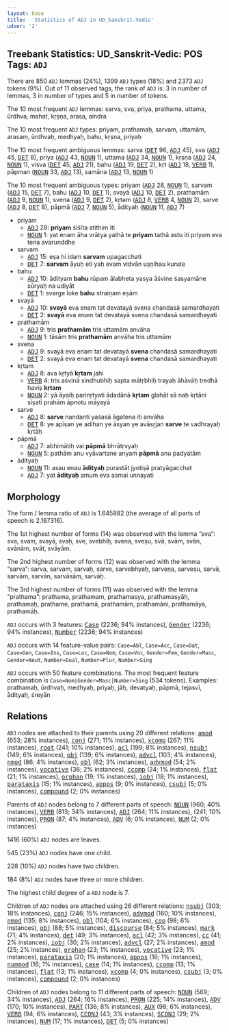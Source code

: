 ```yaml
---
layout: base
title:  'Statistics of ADJ in UD_Sanskrit-Vedic'
udver: '2'
---
```


## Treebank Statistics: UD_Sanskrit-Vedic: POS Tags: `ADJ`

There are 850 `ADJ` lemmas (24%), 1399 `ADJ` types (18%) and 2373 `ADJ` tokens (9%).
Out of 11 observed tags, the rank of `ADJ` is: 3 in number of lemmas, 3 in number of types and 5 in number of tokens.

The 10 most frequent `ADJ` lemmas: sarva, sva, priya, prathama, uttama, ūrdhva, mahat, kṛṣṇa, arasa, aindra

The 10 most frequent `ADJ` types:  priyam, prathamaḥ, sarvam, uttamām, arasam, ūrdhvaḥ, medhyaḥ, bahu, kṛṣṇa, priyaḥ

The 10 most frequent ambiguous lemmas: sarva (<tt><a href="sa_vedic-pos-DET.html">DET</a></tt> 96, <tt><a href="sa_vedic-pos-ADJ.html">ADJ</a></tt> 45), sva (<tt><a href="sa_vedic-pos-ADJ.html">ADJ</a></tt> 45, <tt><a href="sa_vedic-pos-DET.html">DET</a></tt> 8), priya (<tt><a href="sa_vedic-pos-ADJ.html">ADJ</a></tt> 43, <tt><a href="sa_vedic-pos-NOUN.html">NOUN</a></tt> 1), uttama (<tt><a href="sa_vedic-pos-ADJ.html">ADJ</a></tt> 34, <tt><a href="sa_vedic-pos-NOUN.html">NOUN</a></tt> 1), kṛṣṇa (<tt><a href="sa_vedic-pos-ADJ.html">ADJ</a></tt> 24, <tt><a href="sa_vedic-pos-NOUN.html">NOUN</a></tt> 1), viśva (<tt><a href="sa_vedic-pos-DET.html">DET</a></tt> 45, <tt><a href="sa_vedic-pos-ADJ.html">ADJ</a></tt> 21), bahu (<tt><a href="sa_vedic-pos-ADJ.html">ADJ</a></tt> 19, <tt><a href="sa_vedic-pos-DET.html">DET</a></tt> 2), kṛt (<tt><a href="sa_vedic-pos-ADJ.html">ADJ</a></tt> 18, <tt><a href="sa_vedic-pos-VERB.html">VERB</a></tt> 1), pāpman (<tt><a href="sa_vedic-pos-NOUN.html">NOUN</a></tt> 33, <tt><a href="sa_vedic-pos-ADJ.html">ADJ</a></tt> 13), samāna (<tt><a href="sa_vedic-pos-ADJ.html">ADJ</a></tt> 13, <tt><a href="sa_vedic-pos-NOUN.html">NOUN</a></tt> 1)

The 10 most frequent ambiguous types:  priyam (<tt><a href="sa_vedic-pos-ADJ.html">ADJ</a></tt> 28, <tt><a href="sa_vedic-pos-NOUN.html">NOUN</a></tt> 1), sarvam (<tt><a href="sa_vedic-pos-ADJ.html">ADJ</a></tt> 15, <tt><a href="sa_vedic-pos-DET.html">DET</a></tt> 7), bahu (<tt><a href="sa_vedic-pos-ADJ.html">ADJ</a></tt> 10, <tt><a href="sa_vedic-pos-DET.html">DET</a></tt> 1), svayā (<tt><a href="sa_vedic-pos-ADJ.html">ADJ</a></tt> 10, <tt><a href="sa_vedic-pos-DET.html">DET</a></tt> 2), prathamām (<tt><a href="sa_vedic-pos-ADJ.html">ADJ</a></tt> 9, <tt><a href="sa_vedic-pos-NOUN.html">NOUN</a></tt> 1), svena (<tt><a href="sa_vedic-pos-ADJ.html">ADJ</a></tt> 9, <tt><a href="sa_vedic-pos-DET.html">DET</a></tt> 2), kṛtam (<tt><a href="sa_vedic-pos-ADJ.html">ADJ</a></tt> 8, <tt><a href="sa_vedic-pos-VERB.html">VERB</a></tt> 4, <tt><a href="sa_vedic-pos-NOUN.html">NOUN</a></tt> 2), sarve (<tt><a href="sa_vedic-pos-ADJ.html">ADJ</a></tt> 8, <tt><a href="sa_vedic-pos-DET.html">DET</a></tt> 8), pāpmā (<tt><a href="sa_vedic-pos-ADJ.html">ADJ</a></tt> 7, <tt><a href="sa_vedic-pos-NOUN.html">NOUN</a></tt> 5), ādityaḥ (<tt><a href="sa_vedic-pos-NOUN.html">NOUN</a></tt> 11, <tt><a href="sa_vedic-pos-ADJ.html">ADJ</a></tt> 7)


* priyam
  * <tt><a href="sa_vedic-pos-ADJ.html">ADJ</a></tt> 28: <b>priyam</b> śiśīta atithim iti
  * <tt><a href="sa_vedic-pos-NOUN.html">NOUN</a></tt> 1: yat enam āha vrātya yathā te <b>priyam</b> tathā astu iti priyam eva tena avarunddhe
* sarvam
  * <tt><a href="sa_vedic-pos-ADJ.html">ADJ</a></tt> 15: eṣa hi idam <b>sarvam</b> upagacchati
  * <tt><a href="sa_vedic-pos-DET.html">DET</a></tt> 7: <b>sarvam</b> āyuḥ eti yaḥ evam vidvān uṣṇihau kurute
* bahu
  * <tt><a href="sa_vedic-pos-ADJ.html">ADJ</a></tt> 10: ādityam <b>bahu</b> rūpam ālabheta yasya āśvine śasyamāne sūryaḥ na udiyāt
  * <tt><a href="sa_vedic-pos-DET.html">DET</a></tt> 1: svarge loke <b>bahu</b> straiṇam eṣām
* svayā
  * <tt><a href="sa_vedic-pos-ADJ.html">ADJ</a></tt> 10: <b>svayā</b> eva enam tat devatayā svena chandasā samardhayati
  * <tt><a href="sa_vedic-pos-DET.html">DET</a></tt> 2: <b>svayā</b> eva enam tat devatayā svena chandasā samardhayati
* prathamām
  * <tt><a href="sa_vedic-pos-ADJ.html">ADJ</a></tt> 9: tris <b>prathamām</b> tris uttamām anvāha
  * <tt><a href="sa_vedic-pos-NOUN.html">NOUN</a></tt> 1: tāsām tris <b>prathamām</b> anvāha tris uttamām
* svena
  * <tt><a href="sa_vedic-pos-ADJ.html">ADJ</a></tt> 9: svayā eva enam tat devatayā <b>svena</b> chandasā samardhayati
  * <tt><a href="sa_vedic-pos-DET.html">DET</a></tt> 2: svayā eva enam tat devatayā <b>svena</b> chandasā samardhayati
* kṛtam
  * <tt><a href="sa_vedic-pos-ADJ.html">ADJ</a></tt> 8: ava kṛtyā <b>kṛtam</b> jahi
  * <tt><a href="sa_vedic-pos-VERB.html">VERB</a></tt> 4: tris aśvinā sindhubhiḥ sapta mātṛbhiḥ trayaḥ āhāvāḥ tredhā haviṣ <b>kṛtam</b>
  * <tt><a href="sa_vedic-pos-NOUN.html">NOUN</a></tt> 2: yā āyaiḥ parinṛtyati ādadānā <b>kṛtam</b> glahāt sā naḥ kṛtāni sīṣatī prahām āpnotu māyayā
* sarve
  * <tt><a href="sa_vedic-pos-ADJ.html">ADJ</a></tt> 8: <b>sarve</b> nandanti yaśasā āgatena iti anvāha
  * <tt><a href="sa_vedic-pos-DET.html">DET</a></tt> 8: ye apīṣan ye adihan ye āsyan ye avāsṛjan <b>sarve</b> te vadhrayaḥ kṛtāḥ
* pāpmā
  * <tt><a href="sa_vedic-pos-ADJ.html">ADJ</a></tt> 7: abhimātiḥ vai <b>pāpmā</b> bhrātṛvyaḥ
  * <tt><a href="sa_vedic-pos-NOUN.html">NOUN</a></tt> 5: pathām anu vyāvartane anyam <b>pāpmā</b> anu padyatām
* ādityaḥ
  * <tt><a href="sa_vedic-pos-NOUN.html">NOUN</a></tt> 11: asau enau <b>ādityaḥ</b> purastāt jyotiṣā pratyāgacchat
  * <tt><a href="sa_vedic-pos-ADJ.html">ADJ</a></tt> 7: yat <b>ādityaḥ</b> amum eva asmai unnayati

## Morphology

The form / lemma ratio of `ADJ` is 1.645882 (the average of all parts of speech is 2.167316).

The 1st highest number of forms (14) was observed with the lemma “sva”: sva, svam, svayā, svaḥ, sve, svebhiḥ, svena, sveṣu, svā, svām, svān, svānām, svāt, svāyām.

The 2nd highest number of forms (12) was observed with the lemma “sarva”: sarva, sarvam, sarvaḥ, sarve, sarvebhyaḥ, sarveṇa, sarveṣu, sarvā, sarvām, sarvān, sarvāsām, sarvāḥ.

The 3rd highest number of forms (11) was observed with the lemma “prathama”: prathama, prathamam, prathamasya, prathamasyāḥ, prathamaḥ, prathame, prathamā, prathamām, prathamāni, prathamāya, prathamāḥ.

`ADJ` occurs with 3 features: <tt><a href="sa_vedic-feat-Case.html">Case</a></tt> (2236; 94% instances), <tt><a href="sa_vedic-feat-Gender.html">Gender</a></tt> (2236; 94% instances), <tt><a href="sa_vedic-feat-Number.html">Number</a></tt> (2236; 94% instances)

`ADJ` occurs with 14 feature-value pairs: `Case=Abl`, `Case=Acc`, `Case=Dat`, `Case=Gen`, `Case=Ins`, `Case=Loc`, `Case=Nom`, `Case=Voc`, `Gender=Fem`, `Gender=Masc`, `Gender=Neut`, `Number=Dual`, `Number=Plur`, `Number=Sing`

`ADJ` occurs with 50 feature combinations.
The most frequent feature combination is `Case=Nom|Gender=Masc|Number=Sing` (534 tokens).
Examples: prathamaḥ, ūrdhvaḥ, medhyaḥ, priyaḥ, jāḥ, devatyaḥ, pāpmā, tejasvī, ādityaḥ, śreyān


## Relations

`ADJ` nodes are attached to their parents using 20 different relations: <tt><a href="sa_vedic-dep-amod.html">amod</a></tt> (653; 28% instances), <tt><a href="sa_vedic-dep-conj.html">conj</a></tt> (271; 11% instances), <tt><a href="sa_vedic-dep-xcomp.html">xcomp</a></tt> (267; 11% instances), <tt><a href="sa_vedic-dep-root.html">root</a></tt> (241; 10% instances), <tt><a href="sa_vedic-dep-acl.html">acl</a></tt> (199; 8% instances), <tt><a href="sa_vedic-dep-nsubj.html">nsubj</a></tt> (149; 6% instances), <tt><a href="sa_vedic-dep-obj.html">obj</a></tt> (139; 6% instances), <tt><a href="sa_vedic-dep-advcl.html">advcl</a></tt> (103; 4% instances), <tt><a href="sa_vedic-dep-nmod.html">nmod</a></tt> (86; 4% instances), <tt><a href="sa_vedic-dep-obl.html">obl</a></tt> (62; 3% instances), <tt><a href="sa_vedic-dep-advmod.html">advmod</a></tt> (54; 2% instances), <tt><a href="sa_vedic-dep-vocative.html">vocative</a></tt> (36; 2% instances), <tt><a href="sa_vedic-dep-ccomp.html">ccomp</a></tt> (24; 1% instances), <tt><a href="sa_vedic-dep-flat.html">flat</a></tt> (21; 1% instances), <tt><a href="sa_vedic-dep-orphan.html">orphan</a></tt> (19; 1% instances), <tt><a href="sa_vedic-dep-iobj.html">iobj</a></tt> (18; 1% instances), <tt><a href="sa_vedic-dep-parataxis.html">parataxis</a></tt> (15; 1% instances), <tt><a href="sa_vedic-dep-appos.html">appos</a></tt> (9; 0% instances), <tt><a href="sa_vedic-dep-csubj.html">csubj</a></tt> (5; 0% instances), <tt><a href="sa_vedic-dep-compound.html">compound</a></tt> (2; 0% instances)

Parents of `ADJ` nodes belong to 7 different parts of speech: <tt><a href="sa_vedic-pos-NOUN.html">NOUN</a></tt> (960; 40% instances), <tt><a href="sa_vedic-pos-VERB.html">VERB</a></tt> (813; 34% instances), <tt><a href="sa_vedic-pos-ADJ.html">ADJ</a></tt> (264; 11% instances),  (241; 10% instances), <tt><a href="sa_vedic-pos-PRON.html">PRON</a></tt> (87; 4% instances), <tt><a href="sa_vedic-pos-ADV.html">ADV</a></tt> (6; 0% instances), <tt><a href="sa_vedic-pos-NUM.html">NUM</a></tt> (2; 0% instances)

1416 (60%) `ADJ` nodes are leaves.

545 (23%) `ADJ` nodes have one child.

228 (10%) `ADJ` nodes have two children.

184 (8%) `ADJ` nodes have three or more children.

The highest child degree of a `ADJ` node is 7.

Children of `ADJ` nodes are attached using 26 different relations: <tt><a href="sa_vedic-dep-nsubj.html">nsubj</a></tt> (303; 18% instances), <tt><a href="sa_vedic-dep-conj.html">conj</a></tt> (246; 15% instances), <tt><a href="sa_vedic-dep-advmod.html">advmod</a></tt> (160; 10% instances), <tt><a href="sa_vedic-dep-nmod.html">nmod</a></tt> (135; 8% instances), <tt><a href="sa_vedic-dep-obl.html">obl</a></tt> (104; 6% instances), <tt><a href="sa_vedic-dep-cop.html">cop</a></tt> (98; 6% instances), <tt><a href="sa_vedic-dep-obj.html">obj</a></tt> (88; 5% instances), <tt><a href="sa_vedic-dep-discourse.html">discourse</a></tt> (84; 5% instances), <tt><a href="sa_vedic-dep-mark.html">mark</a></tt> (71; 4% instances), <tt><a href="sa_vedic-dep-det.html">det</a></tt> (49; 3% instances), <tt><a href="sa_vedic-dep-acl.html">acl</a></tt> (42; 3% instances), <tt><a href="sa_vedic-dep-cc.html">cc</a></tt> (41; 2% instances), <tt><a href="sa_vedic-dep-iobj.html">iobj</a></tt> (30; 2% instances), <tt><a href="sa_vedic-dep-advcl.html">advcl</a></tt> (27; 2% instances), <tt><a href="sa_vedic-dep-amod.html">amod</a></tt> (25; 2% instances), <tt><a href="sa_vedic-dep-orphan.html">orphan</a></tt> (23; 1% instances), <tt><a href="sa_vedic-dep-vocative.html">vocative</a></tt> (23; 1% instances), <tt><a href="sa_vedic-dep-parataxis.html">parataxis</a></tt> (20; 1% instances), <tt><a href="sa_vedic-dep-appos.html">appos</a></tt> (16; 1% instances), <tt><a href="sa_vedic-dep-nummod.html">nummod</a></tt> (16; 1% instances), <tt><a href="sa_vedic-dep-case.html">case</a></tt> (14; 1% instances), <tt><a href="sa_vedic-dep-ccomp.html">ccomp</a></tt> (13; 1% instances), <tt><a href="sa_vedic-dep-flat.html">flat</a></tt> (13; 1% instances), <tt><a href="sa_vedic-dep-xcomp.html">xcomp</a></tt> (4; 0% instances), <tt><a href="sa_vedic-dep-csubj.html">csubj</a></tt> (3; 0% instances), <tt><a href="sa_vedic-dep-compound.html">compound</a></tt> (2; 0% instances)

Children of `ADJ` nodes belong to 11 different parts of speech: <tt><a href="sa_vedic-pos-NOUN.html">NOUN</a></tt> (569; 34% instances), <tt><a href="sa_vedic-pos-ADJ.html">ADJ</a></tt> (264; 16% instances), <tt><a href="sa_vedic-pos-PRON.html">PRON</a></tt> (225; 14% instances), <tt><a href="sa_vedic-pos-ADV.html">ADV</a></tt> (170; 10% instances), <tt><a href="sa_vedic-pos-PART.html">PART</a></tt> (136; 8% instances), <tt><a href="sa_vedic-pos-AUX.html">AUX</a></tt> (98; 6% instances), <tt><a href="sa_vedic-pos-VERB.html">VERB</a></tt> (94; 6% instances), <tt><a href="sa_vedic-pos-CCONJ.html">CCONJ</a></tt> (43; 3% instances), <tt><a href="sa_vedic-pos-SCONJ.html">SCONJ</a></tt> (29; 2% instances), <tt><a href="sa_vedic-pos-NUM.html">NUM</a></tt> (17; 1% instances), <tt><a href="sa_vedic-pos-DET.html">DET</a></tt> (5; 0% instances)

